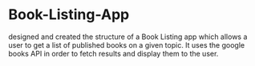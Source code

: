 # Book-Listing-App
designed and created the structure of a Book Listing app which allows a user to get a list of published books on a given topic. It uses the google books API in order to fetch results and display them to the user.
